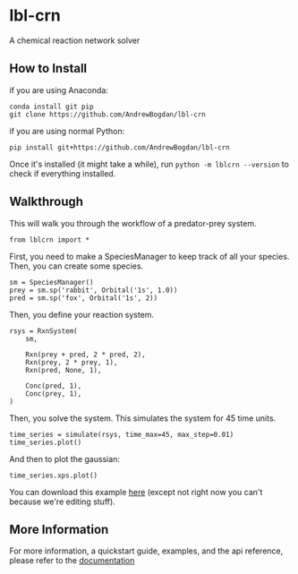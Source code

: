 # lbl-crn
A chemical reaction network solver

## How to Install
if you are using Anaconda:

    conda install git pip
    git clone https://github.com/AndrewBogdan/lbl-crn

if you are using normal Python:

    pip install git+https://github.com/AndrewBogdan/lbl-crn

Once it's installed (it might take a while), run
`python -m lblcrn --version`
to check if everything installed.

## Walkthrough
This will walk you through the workflow of a predator-prey system.

    from lblcrn import *
    
First, you need to make a SpeciesManager to keep track of all your species.
Then, you can create some species.

    sm = SpeciesManager()
    prey = sm.sp('rabbit', Orbital('1s', 1.0))
    pred = sm.sp('fox', Orbital('1s', 2))
    
Then, you define your reaction system.

    rsys = RxnSystem(
        sm,

        Rxn(prey + pred, 2 * pred, 2),
        Rxn(prey, 2 * prey, 1),
        Rxn(pred, None, 1),

        Conc(pred, 1),
        Conc(prey, 1),
    )

Then, you solve the system. This simulates the system for 45 time units.

    time_series = simulate(rsys, time_max=45, max_step=0.01)
    time_series.plot()
    
And then to plot the gaussian:

    time_series.xps.plot()

You can download this example [here](https://github.com/AndrewBogdan/lbl-crn/blob/master/examples/predator_prey.ipynb)
(except not right now you can't because we're editing stuff).

## More Information
For more information, a quickstart guide, examples, and the api reference, 
please refer to the [documentation]()
